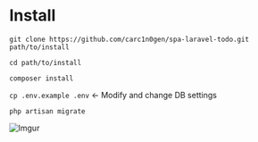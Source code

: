 # Install

`git clone https://github.com/carc1n0gen/spa-laravel-todo.git path/to/install`

`cd path/to/install`

`composer install`

`cp .env.example .env` <- Modify and change DB settings

`php artisan migrate`

![Imgur](http://i.imgur.com/UTtiIpB.png)
